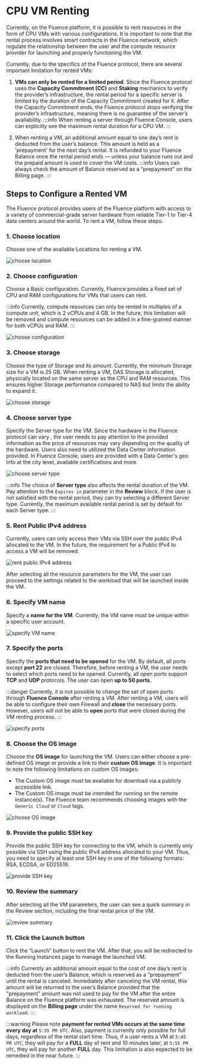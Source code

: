 # CPU VM Renting

Currently, on the Fluence platform, it is possible to rent resources in the form of CPU VMs with various configurations. It is important to note that the rental process involves smart contracts in the Fluence network, which regulate the relationship between the user and the compute resource provider for launching and properly functioning the VM.

Currently, due to the specifics of the Fluence protocol, there are several important limitation for rented VMs:

1. **VMs can only be rented for a limited period**. Since the Fluence protocol uses the **Capacity Commitment (CC)** and **Staking** mechanics to verify the provider’s infrastructure, the rental period for a specific server is limited by the duration of the Capacity Commitment created for it. After the Capacity Commitment ends, the Fluence protocol stops verifying the provider’s infrastructure, meaning there is no guarantee of the server’s availability.
    :::info
    When renting a server through Fluence Console, users can explicitly see the maximum rental duration for a CPU VM.
    :::

1. When renting a VM, an additional amount equal to one day’s rent is deducted from the user’s balance. This amount is held as a 'prepayment' for the next day’s rental. It is refunded to your Fluence Balance once the rental period ends — unless your balance runs out and the prepaid amount is used to cover the VM costs.
    :::info
    Users can always check the amount of Balance reserved as a “prepayment” on the Billing page.
    :::

## Steps to Configure a Rented VM

The Fluence protocol provides users of the Fluence platform with access to a variety of commercial-grade server hardware from reliable Tier-1 to Tier-4 data centers around the world. To rent a VM, follow these steps:

### 1. Choose location

Choose one of the available Locations for renting a VM.

![choose location](./assets/location.webp)

### 2. Choose configuration

Choose a Basic configuration. Currently, Fluence provides a fixed set of CPU and RAM configurations for VMs that users can rent.

:::info
Currently, compute resources can only be rented in multiples of a compute unit, which is 2 vCPUs and 4 GB. In the future, this limitation will be removed and compute resources can be added in a fine-grained manner for both vCPUs and RAM.
:::

![choose configuration](./assets/configuration.webp)

### 3. Choose storage

Choose the type of Storage and its amount. Currently, the minimum Storage size for a VM is 25 GB. When renting a VM, DAS Storage is allocated, physically located on the same server as the CPU and RAM resources. This ensures higher Storage performance compared to NAS but limits the ability to expand it.

![choose storage](./assets/storage.webp)

### 4. Choose server type

Specify the Server type for the VM. Since the hardware in the Fluence protocol can vary , the user needs to pay attention to the provided information as the price of resources may vary depending on the quality of the hardware. Users also need to utilized the Data Center information provided. In Fluence Console, users are provided with a Data Center's geo info at the city level, available certifications and more.

![choose server type](./assets/server_type.webp)

:::info
The choice of **Server type** also affects the rental duration of the VM. Pay attention to the `Expires in` parameter in the **Review** block. If the user is not satisfied with the rental period, they can try selecting a different Server type. Currently, the maximum available rental period is set by default for each Server type.
:::

### 5. Rent Public IPv4 address

Currently, users can only access their VMs via SSH over the public IPv4 allocated to the VM. In the future, the requirement for a Public IPv4 to access a VM will be removed.

![rent public IPv4 address](./assets/public_ip.webp)

After selecting all the resource parameters for the VM, the user can proceed to the settings related to the workload that will be launched inside the VM.

### 6. Specify VM name

Specify a **name for the VM**. Currently, the VM name must be unique within a specific user account.

![specify VM name](./assets/vm_name.webp)

### 7. Specify the ports

Specify the **ports that need to be opened** for the VM. By default, all ports except **port 22** are closed. Therefore, before renting a VM, the user needs to select which ports need to be opened. Currently, all open ports support **TCP** and **UDP** protocols. The user can open **up to 50 ports**.

:::danger
Currently, it is not possible to change the set of open ports through **Fluence Console** after renting a VM. After renting a VM, users will be able to configure their own Firewall and **close** the necessary ports. However, users will not be able to **open** ports that were closed during the VM renting process.
:::

![specify ports](./assets/ports.webp)

### 8. Choose the OS image

Choose the **OS image** for launching the VM. Users can either choose a pre-defined OS image or provide a link to their **custom OS image**. It is important to note the following limitations on custom OS images:

- The Custom OS image must be available for download via a publicly accessible link.
- The Custom OS image must be intended for running on the remote instance(s). The Fluence team recommends choosing images with the `Generic Cloud` or `Cloud` tags.

![choose OS image](./assets/os_image.webp)

### 9. Provide the public SSH key

Provide the public SSH key for connecting to the VM, which is currently only possible via SSH using the public IPv4 address allocated to your VM. Thus, you need to specify at least one SSH key in one of the following formats: RSA, ECDSA, or ED25519.

![provide SSH key](./assets/ssh.webp)

### 10. Review the summary

After selecting all the VM parameters, the user can see a quick summary in the Review section, including the final rental price of the VM.

![review summary](./assets/summary.webp)

### 11. Click the Launch button

Click the “Launch” button to rent the VM. After that, you will be redirected to the Running Instances page to manage the launched VM.

:::info
Currently an additional amount equal to the cost of one day’s rent is deducted from the user’s Balance, which is reserved as a “prepayment” until the rental is canceled. Immediately after canceling the VM rental, this amount will be returned to the user’s Balance provided that the "prepayment" amount was not used to pay for the VM after the entire Balance on the Fluence platform was exhausted. The reserved amount is displayed on the **Billing page** under the name `Reserved for running workload`.
:::

:::warning
Please note **payment for rented VMs occurs at the same time every day at** `5:55 PM UTC`. Also, payment is currently only possible for full days, regardless of the rental start time. Thus, if a user rents a VM at `5:45 PM UTC`, they will pay for a **FULL** day of rent and 10 minutes later, at `5:55 PM UTC`, they will pay for another **FULL** day. This limitation is also expected to be remedied in the near future.
:::

